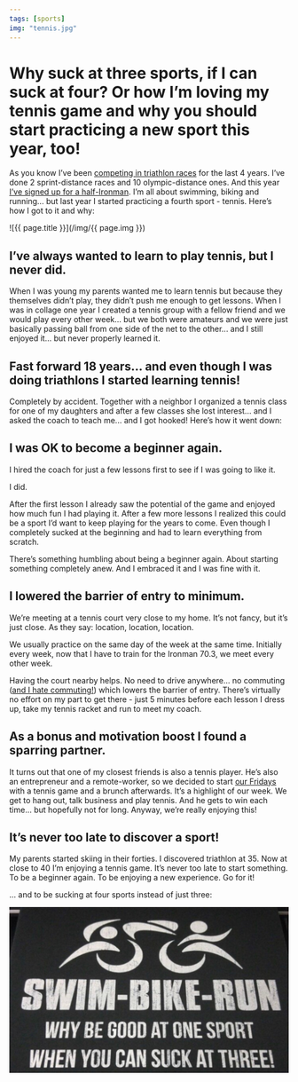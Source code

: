 ```yaml
---
tags: [sports]
img: "tennis.jpg"
---
```


# Why suck at three sports, if I can suck at four? Or how I’m loving my tennis game and why you should start practicing a new sport this year, too!

As you know I’ve been [competing in triathlon races](https://sliwinski.com/triathlon) for the last 4 years. I’ve done 2 sprint-distance races and 10 olympic-distance ones. And this year [I’ve signed up for a half-Ironman](https://sliwinski.com/thepodcast-171). I’m all about swimming, biking and running... but last year I started practicing a fourth sport - tennis. Here’s how I got to it and why:
 
<!--More-->

![{{ page.title }}](/img/{{ page.img }})

## I’ve always wanted to learn to play tennis, but I never did.

When I was young my parents wanted me to learn tennis but because they themselves didn’t play, they didn’t push me enough to get lessons. When I was in collage one year I created a tennis group with a fellow friend and we would play every other week... but we both were amateurs and we were just basically passing ball from one side of the net to the other... and I still enjoyed it... but never properly learned it.

## Fast forward 18 years... and even though I was doing triathlons I started learning tennis!

Completely by accident. Together with a neighbor I organized a tennis class for one of my daughters and after a few classes she lost interest... and I asked the coach to teach me... and I got hooked! Here’s how it went down:

## I was OK to become a beginner again.

I hired the coach for just a few lessons first to see if I was going to like it.

I did.

After the first lesson I already saw the potential of the game and enjoyed how much fun I had playing it. After a few more lessons I realized this could be a sport I’d want to keep playing for the years to come. Even though I completely sucked at the beginning and had to learn everything from scratch.

There’s something humbling about being a beginner again. About starting something completely anew. And I embraced it and I was fine with it.

## I lowered the barrier of entry to minimum.

We’re meeting at a tennis court very close to my home. It’s not fancy, but it’s just close. As they say: location, location, location.

We usually practice on the same day of the week at the same time. Initially every week, now that I have to train for the Ironman 70.3, we meet every other week.

Having the court nearby helps. No need to drive anywhere... no commuting ([and I hate commuting!](/nooffice)) which lowers the barrier of entry. There’s virtually no effort on my part to get there - just 5 minutes before each lesson I dress up, take my tennis racket and run to meet my coach.

## As a bonus and motivation boost I found a sparring partner.

It turns out that one of my closest friends is also a tennis player. He’s also an entrepreneur and a remote-worker, so we decided to start [our Fridays](https://sliwinski.com/tgif) with a tennis game and a brunch afterwards. It’s a highlight of our week. We get to hang out, talk business and play tennis. And he gets to win each time... but hopefully not for long. Anyway, we’re really enjoying this!

## It’s never too late to discover a sport!

My parents started skiing in their forties. I discovered triathlon at 35. Now at close to 40 I’m enjoying a tennis game. It’s never too late to start something. To be a beginner again. To be enjoying a new experience. Go for it!

... and to be sucking at four sports instead of just three:

![Why suck at three sports, if I can suck at four? Or how I’m loving my tennis game and why you should start practicing a new sport this year, too! 2](/img/tennis-2.jpg)

[n]: https://nozbe.com/?a=mike
[p]: https://thepodcast.fm/